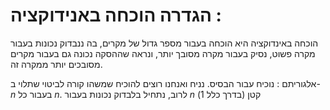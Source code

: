 # הגדרה הוכחה באנידוקציה : 
הוכחה באינדוקציה היא הוכחה בעבור מספר גדול של מקרים, בה ננבדוק נכונות בעבור מקרה פשוט, נסיק בעבור מקרה מסובך יותר, ונראה שההסקה נכונה גם בעבור מקרים מסובכים יותר ממקרה זה.

אלגוריתם : 
נוכיח עבור הבסיס. נניח ואנחנו רוצים להוכיח שמשהו קורה לביטוי שתלוי ב- $n$ בעבור כל $n$.
לרוב, נתחיל בלבדוק נכונות בעבור $n$ קטן (בדרך כלל 1)

